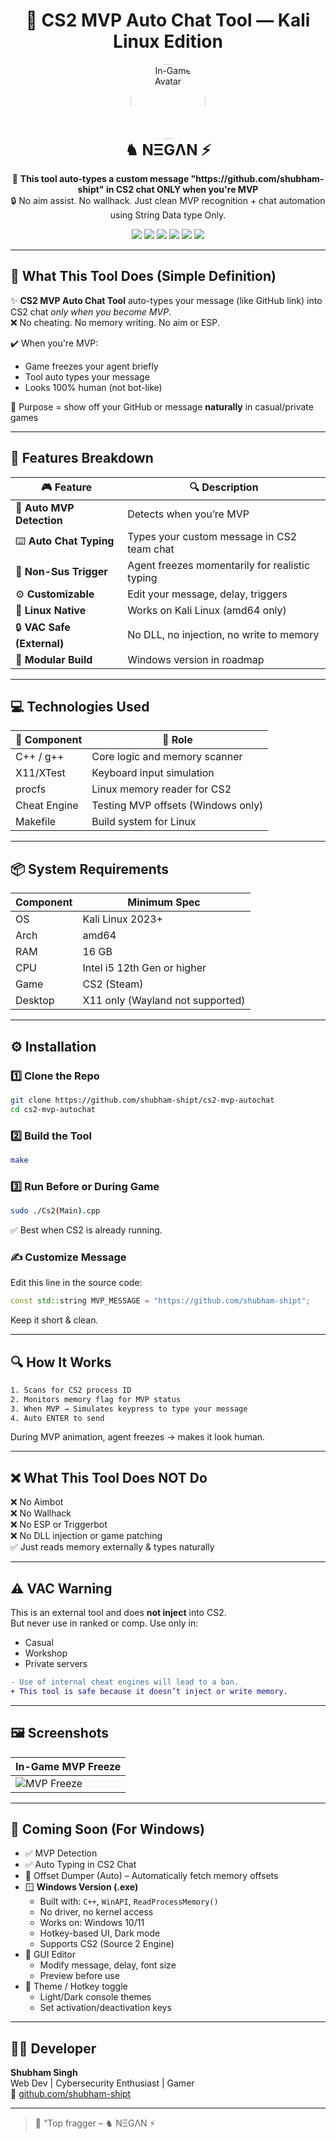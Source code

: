 <h1 align="center">
  🎯 CS2 MVP Auto Chat Tool — Kali Linux Edition
</h1>

<p align="center">
  <img src="negan 🥺.jpg" width="120" height="120" style="border-radius: 50%;" alt="In-Game Avatar"/><br>
  <strong style="font-size: 1.5rem;">♞ NΞGΛN ⚡</strong>
</p>

<p align="center">
  🧠 <b>This tool auto-types a custom message "https://github.com/shubham-shipt" in CS2 chat ONLY when you're MVP</b><br>
  🔒 No aim assist. No wallhack. Just clean MVP recognition + chat automation using String Data type Only.
</p>

<p align="center">
  <img src="https://img.shields.io/badge/GAME-CS2-darkred?style=for-the-badge&logo=steam"/>
  <img src="https://img.shields.io/badge/AUTO%20CHAT-ONLY--ON--MVP-orange?style=for-the-badge"/>
  <img src="https://img.shields.io/badge/OS-KALI%20LINUX-005C99?style=for-the-badge&logo=linux"/>
  <img src="https://img.shields.io/badge/ARCH-AMD64-blue?style=for-the-badge"/>
  <img src="https://img.shields.io/badge/INTEL-I5%2012TH--GEN-gold?style=for-the-badge"/>
  <img src="https://img.shields.io/badge/VAC-SAFE%20(EXTERNAL)-limegreen?style=for-the-badge"/>
</p>

---

## 🧩 What This Tool Does (Simple Definition)

✨ **CS2 MVP Auto Chat Tool** auto-types your message (like GitHub link) into CS2 chat *only when you become MVP*.  
❌ No cheating. No memory writing. No aim or ESP.

✔️ When you're MVP:
- Game freezes your agent briefly  
- Tool auto types your message  
- Looks 100% human (not bot-like)

🎯 Purpose = show off your GitHub or message **naturally** in casual/private games

---

## 🧠 Features Breakdown

| 🎮 Feature | 🔍 Description |
|-----------|----------------|
| 🥇 **Auto MVP Detection** | Detects when you’re MVP  |
| ⌨️ **Auto Chat Typing** | Types your custom message in CS2 team chat |
| 🧠 **Non-Sus Trigger** | Agent freezes momentarily for realistic typing |
| ⚙️ **Customizable** | Edit your message, delay, triggers |
| 🐧 **Linux Native** | Works on Kali Linux (amd64 only) |
| 🔒 **VAC Safe (External)** | No DLL, no injection, no write to memory |
| 🧱 **Modular Build** | Windows version in roadmap |

---

## 💻 Technologies Used

| 🧩 Component | 🔧 Role |
|-------------|--------|
| C++ / g++ | Core logic and memory scanner |
| X11/XTest | Keyboard input simulation |
| procfs | Linux memory reader for CS2 |
| Cheat Engine | Testing MVP offsets (Windows only) |
| Makefile | Build system for Linux |

---

## 📦 System Requirements

| Component | Minimum Spec |
|----------|--------------|
| OS | Kali Linux 2023+ |
| Arch | amd64 |
| RAM | 16 GB |
| CPU | Intel i5 12th Gen or higher |
| Game | CS2 (Steam) |
| Desktop | X11 only (Wayland not supported) |

---

## ⚙️ Installation

### 1️⃣ Clone the Repo
```bash
git clone https://github.com/shubham-shipt/cs2-mvp-autochat
cd cs2-mvp-autochat
```

### 2️⃣ Build the Tool
```bash
make
```

### 3️⃣ Run Before or During Game
```bash
sudo ./Cs2(Main).cpp
```
✅ Best when CS2 is already running.

### ✍️ Customize Message
Edit this line in the source code:

```cpp
const std::string MVP_MESSAGE = "https://github.com/shubham-shipt";
```

Keep it short & clean.

---

## 🔍 How It Works
```bash
1. Scans for CS2 process ID
2. Monitors memory flag for MVP status
3. When MVP → Simulates keypress to type your message
4. Auto ENTER to send
```
During MVP animation, agent freezes → makes it look human.

---

## ❌ What This Tool Does NOT Do

❌ No Aimbot  
❌ No Wallhack  
❌ No ESP or Triggerbot  
❌ No DLL injection or game patching  
✅ Just reads memory externally & types naturally

---

## ⚠️ VAC Warning

This is an external tool and does **not inject** into CS2.  
But never use in ranked or comp. Use only in:

- Casual  
- Workshop  
- Private servers

```diff
- Use of internal cheat engines will lead to a ban.
+ This tool is safe because it doesn’t inject or write memory.
```

---

## 🖼️ Screenshots

| In-Game MVP Freeze |
|--------------------|
| ![MVP Freeze](screens/mvp_freeze.png) |

---

## 🔮 Coming Soon (For Windows)

- ✅ MVP Detection  
- ✅ Auto Typing in CS2 Chat  
- 🧠 Offset Dumper (Auto) – Automatically fetch memory offsets  
- 🪟 **Windows Version (.exe)**  
  - Built with: `C++`, `WinAPI`, `ReadProcessMemory()`  
  - No driver, no kernel access  
  - Works on: Windows 10/11  
  - Hotkey-based UI, Dark mode  
  - Supports CS2 (Source 2 Engine)  
- 🧰 GUI Editor  
  - Modify message, delay, font size  
  - Preview before use  
- 🎨 Theme / Hotkey toggle  
  - Light/Dark console themes  
  - Set activation/deactivation keys  
 

---

## 👨‍💻 Developer

**Shubham Singh**  
Web Dev | Cybersecurity Enthusiast | Gamer  
🔗 [github.com/shubham-shipt](https://github.com/shubham-shipt)

---

> 💬 “Top fragger
> – ♞ NΞGΛN ⚡
